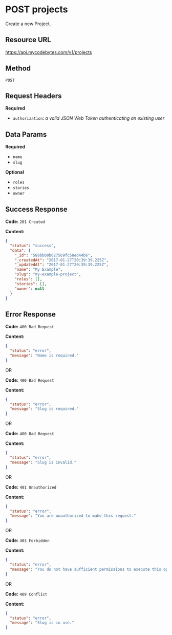 # POST projects

Create a new Project.

## Resource URL

<https://api.mycodebytes.com/v1/projects>

## Method

`POST`

## Request Headers

**Required**

*   `authorization`: *a valid JSON Web Token authenticating an existing user*

## Data Params

**Required**

*   `name`
*   `slug`

**Optional**

*   `roles`
*   `stories`
*   `owner`

## Success Response

**Code:** `201 Created`

**Content:**

```json
{
  "status": "success",
  "data": {
    "_id": "588bb00b627569fc58ed44b6",
    "_createdAt": "2017-01-27T20:39:39.225Z",
    "_updatedAt": "2017-01-27T20:39:39.225Z",
    "name": "My Example",
    "slug": "my-example-project",
    "roles": [],
    "stories": [],
    "owner": null
  }
}
```

## Error Response

**Code:** `400 Bad Request`

**Content:**

```json
{
  "status": "error",
  "message": "Name is required."
}
```

OR

**Code:** `400 Bad Request`

**Content:**

```json
{
  "status": "error",
  "message": "Slug is required."
}
```

OR

**Code:** `400 Bad Request`

**Content:**

```json
{
  "status": "error",
  "message": "Slug is invalid."
}
```

OR

**Code:** `401 Unauthorized`

**Content:**

```json
{
  "status": "error",
  "message": "You are unauthorized to make this request."
}
```

OR

**Code:** `403 Forbidden`

**Content:**

```json
{
  "status": "error",
  "message": "You do not have sufficient permissions to execute this operation."
}
```

OR

**Code:** `409 Conflict`

**Content:**

```json
{
  "status": "error",
  "message": "Slug is in use."
}
```
